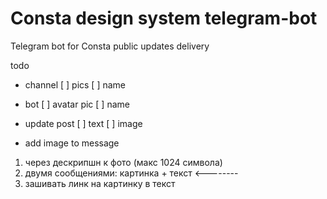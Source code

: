 # Consta design system telegram-bot
 Telegram bot for Consta public updates delivery 

todo

- channel
[ ] pics
[ ] name

- bot
[ ] avatar pic
[ ] name

- update post
[ ] text
[ ] image

- add image to message
1. через дескрипшн к фото (макс 1024 символа)
2. двумя сообщениями: картинка + текст <--------
3. зашивать линк на картинку в текст